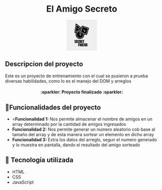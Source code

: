 <h1 align="center"> El Amigo Secreto </h1>

<p align="center">
    <img src="./assets/Secret_Friend.png" alt="Logo proyecto" width="20%" />
</p>

<h2>Descripcion del proyecto</h2>
<p>
    Este es un proyecto de entrenamiento con el cual se pusieron a prueba diversas habilidades, como lo es el manejo del DOM y arreglos
</p>

<h4 align="center">
:sparkler: Proyecto finalizado :sparkler:
</h4>

## :hammer:Funcionalidades del proyecto
<ul>
    <li><<b>Funcionalidad 1:</b> Nos permite almacenar el nombre de amigos en  un array determinado por la cantidad de amigos ingresados</li>
    <li><b>Funcionalidad 2:</b> Nos permite generar un numero aleatorio cob base al tamaño del array y de esta manera sortear un elemento en dicho array</li>
    <li><b>Funcionalidad 3:</b> Extra los datos del arreglo, segun el numero generado y lo muestra en pantalla, dando el resultado del amigo sorteado</li>
</ul>


## :satellite: Tecnología utilizada
<ul>
    <li>HTML</li>
    <li>CSS</li>
    <li>JavaScript</li>
</ul>
